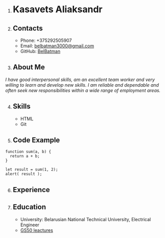 1. # **Kasavets Aliaksandr**


2. ## **Contacts**
    * Phone: +375292505907
    * Email: belbatman3000@gmail.com
    * GitHub: [BelBatman](https://github.com/BelBatman/rsschool-cv/tree/gh-pages)

 3. ## **About Me**
 *I have good interpersonal skills, am an excellent team worker and very willing to learn and develop new skills.
I am reliable and dependable and often seek new responsibilities within a wide range of employment areas.*

4. ## **Skills**
    * HTML
    * Git

5. ## **Code Example**
```
function sum(a, b) {
  return a + b;
}

let result = sum(1, 2);
alert( result );
```

6. ## **Experience**

7. ## **Education**
    * University: Belarusian National Technical University, Electrical Engineer
    * [GS50 leactures](https://www.youtube.com/channel/UCcabW7890RKJzL968QWEykA)

     

